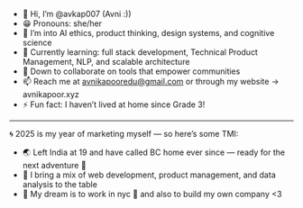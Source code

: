 - 👋 Hi, I’m @avkap007 (Avni :))
- 😁 Pronouns: she/her
- 👀 I’m into AI ethics, product thinking, design systems, and cognitive science
- 🌱 Currently learning: full stack development, Technical Product Management, NLP, and scalable architecture
- 💞️ Down to collaborate on tools that empower communities
- 📫 Reach me at avnikapooredu@gmail.com or through my website → avnikapoor.xyz
- ⚡ Fun fact: I haven’t lived at home since Grade 3!

___

🌀 2025 is my year of marketing myself — so here’s some TMI:
- 🌏 Left India at 19 and have called BC home ever since — ready for the next adventure 🌃
- 🧠 I bring a mix of web development, product management, and data analysis to the table
- 🌇  My dream is to work in nyc 🗽 and also to build my own company <3
